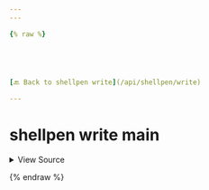 ```yaml
---
---

{% raw %}





[🔙 Back to shellpen write](/api/shellpen/write)

---
```








<!-- Todo, if there are no subcommands under the child commands, use a smaller heading size -->

# shellpen write main



<details>
  <summary>View Source</summary>

{% endraw %}
{% highlight sh %}
"main")
  _SHELLPEN_MAIN_FUNCTION[$_SHELLPEN_CURRENT_SOURCE_INDEX]="$1"
{% endhighlight %}
{% raw %}

</details>








  
{% endraw %}
